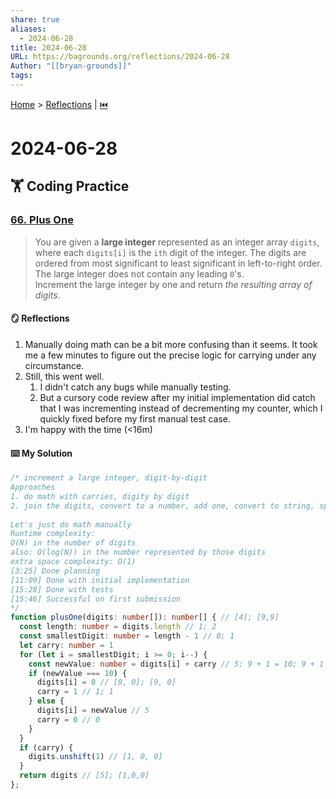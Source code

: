 ```yaml
---  
share: true  
aliases:  
  - 2024-06-28  
title: 2024-06-28  
URL: https://bagrounds.org/reflections/2024-06-28  
Author: "[[bryan-grounds]]"  
tags:   
---  
```

[Home](../index.md) > [Reflections](./index.md) | [⏮️](./2024-06-27.md)  
# 2024-06-28  
## 🏋️ Coding Practice  
### [66. Plus One](https://leetcode.com/problems/plus-one/submissions)  
> You are given a **large integer** represented as an integer array `digits`, where each `digits[i]` is the `ith` digit of the integer. The digits are ordered from most significant to least significant in left-to-right order. The large integer does not contain any leading `0`'s.  
> Increment the large integer by one and return _the resulting array of digits_.  
  
#### 🪞 Reflections  
1. Manually doing math can be a bit more confusing than it seems. It took me a few minutes to figure out the precise logic for carrying under any circumstance.  
2. Still, this went well.  
    1. I didn't catch any bugs while manually testing.  
    2. But a cursory code review after my initial implementation did catch that I was incrementing instead of decrementing my counter, which I quickly fixed before my first manual test case.  
3. I'm happy with the time (<16m)  
  
#### ⌨️ My Solution  
```ts  
/* increment a large integer, digit-by-digit  
Approaches  
1. do math with carries, digity by digit  
2. join the digits, convert to a number, add one, convert to string, split. We'd need to use bigint for this, as it's up to 100 digits  
  
Let's just do math manually  
Runtime complexity:  
O(N) in the number of digits  
also: O(log(N)) in the number represented by those digits  
extra space complexity: O(1)  
[3:25] Done planning  
[11:09] Done with initial implementation  
[15:28] Done with tests  
[15:46] Successful on first submission  
*/  
function plusOne(digits: number[]): number[] { // [4]; [9,9]  
  const length: number = digits.length // 1; 2  
  const smallestDigit: number = length - 1 // 0; 1  
  let carry: number = 1  
  for (let i = smallestDigit; i >= 0; i--) {  
    const newValue: number = digits[i] + carry // 5; 9 + 1 = 10; 9 + 1 = 10  
    if (newValue === 10) {  
      digits[i] = 0 // [0, 0]; [9, 0]  
      carry = 1 // 1; 1  
    } else {  
      digits[i] = newValue // 5  
      carry = 0 // 0  
    }  
  }  
  if (carry) {  
    digits.unshift(1) // [1, 0, 0]  
  }  
  return digits // [5]; [1,0,0]  
};  
```  
